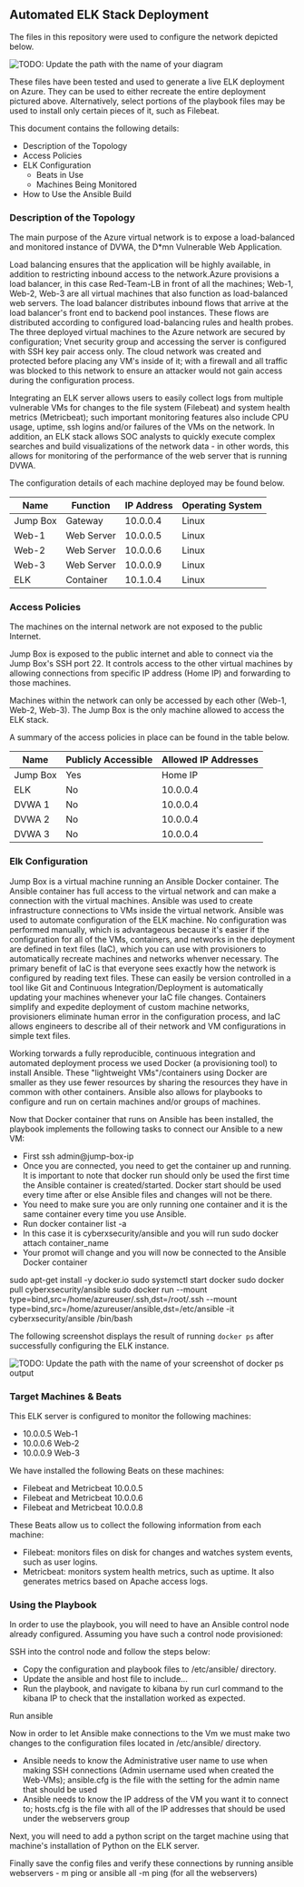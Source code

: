 ## Automated ELK Stack Deployment

The files in this repository were used to configure the network depicted below.

![TODO: Update the path with the name of your diagram](Images/diagram_filename.png)

These files have been tested and used to generate a live ELK deployment on Azure. They can be used to either recreate the entire deployment pictured above. Alternatively, select portions of the playbook files may be used to install only certain pieces of it, such as Filebeat.


This document contains the following details:
- Description of the Topology
- Access Policies
- ELK Configuration
  - Beats in Use
  - Machines Being Monitored
- How to Use the Ansible Build

### Description of the Topology

The main purpose of the Azure virtual network is to expose a load-balanced and monitored instance of DVWA, the D*mn Vulnerable Web Application. 

Load balancing ensures that the application will be highly available, in addition to restricting inbound access to the network.Azure provisions a load balancer, in this case Red-Team-LB in front of all the machines; Web-1, Web-2, Web-3 are all virtual machines that also function as load-balanced web servers. The load balancer distributes inbound flows that arrive at the load balancer's front end to backend pool instances. These flows are distributed according to configured load-balancing rules and health probes. The three deployed virtual machines to the Azure network are secured by configuration; Vnet security group and accessing the server is configured with SSH key pair access only. The cloud network was created and protected before placing any VM's inside of it; with a firewall and all traffic was blocked to this network to ensure an attacker would not gain access during the configuration process. 

Integrating an ELK server allows users to easily collect logs from multiple vulnerable VMs for changes to the file system (Filebeat) and system health metrics (Metricbeat); such important monitoring features also include CPU usage, uptime, ssh logins and/or failures of the VMs on the network. In addition, an ELK stack allows SOC analysts to quickly execute complex searches and build visualizations of the network data - in other words, this allows for monitoring of the performance of the web server that is running DVWA. 


The configuration details of each machine deployed may be found below. 


| Name     | Function | IP Address | Operating System |
|----------|----------|------------|------------------|
|Jump Box  |Gateway   |10.0.0.4    |Linux             |
|Web-1     |Web Server|10.0.0.5    |Linux             |
|Web-2     |Web Server|10.0.0.6    |Linux             |
|Web-3     |Web Server|10.0.0.9    |Linux             |
|ELK       |Container |10.1.0.4    |Linux             |



### Access Policies

The machines on the internal network are not exposed to the public Internet. 

Jump Box is exposed to the public internet and able to connect via the Jump Box's SSH port 22. It controls access to the other virtual machines by allowing connections from specific IP address (Home IP) and forwarding to those machines. 

Machines within the network can only be accessed by each other (Web-1, Web-2, Web-3). The Jump Box is the only machine allowed to access the ELK stack. 

A summary of the access policies in place can be found in the table below.

| Name     | Publicly Accessible | Allowed IP Addresses |
|----------|---------------------|----------------------|
| Jump Box | Yes                 |  Home IP      |
| ELK      | No                  |  10.0.0.4            |
| DVWA 1   | No                  |  10.0.0.4            |
| DVWA 2   | No                  |  10.0.0.4            |
| DVWA 3   | No                  |  10.0.0.4            |


### Elk Configuration

Jump Box is a virtual machine running an Ansible Docker container. The Ansible container has full access to the virtual network and can make a connection with the virtual machines. Ansible was used to create infrastructure connections to VMs inside the virtual network. Ansible was used to automate configuration of the ELK machine. No configuration was performed manually, which is advantageous because it's easier if the configuration for all of the VMs, containers, and networks in the deployment are defined in text files (IaC), which you can use with provisioners to automatically recreate machines and networks whenver necessary. The primary benefit of IaC is that everyone sees exactly how the network is configured by reading text files. These can easily be version controlled in a tool like Git and Continuous Integration/Deployment is automatically updating your machines whenever your IaC file changes. Containers simplify and expedite deployment of custom machine networks, provisioners eliminate human error in the configuration process, and IaC allows engineers to describe all of their network and VM configurations in simple text files. 

Working torwards a fully reproducible, continuous integration and automated deployment process we used Docker (a provisioning tool) to install Ansible. These "lightweight VMs"/containers using Docker are smaller as they use fewer resources by sharing the resources they have in common with other containers. Ansible also allows for playbooks to configure and run on certain machines and/or groups of machines. 

Now that Docker container that runs on Ansible has been installed, the playbook implements the following tasks to connect our Ansible to a new VM:
- First ssh admin@jump-box-ip
- Once you are connected, you need to get the container up and running. It is important to note that docker run should only be used the first time the Ansible container is created/started. Docker start should be used every time after or else Ansible files and changes will not be there. 
- You need to make sure you are only running one container and it is the same container every time you use Ansible. 
- Run docker container list -a 
- In this case it is cyberxsecurity/ansible and you will run sudo docker attach container_name 
- Your promot will change and you will now be connected to the Ansible Docker container 

sudo apt-get install -y docker.io
sudo systemctl start docker
sudo docker pull cyberxsecurity/ansible
sudo docker run --mount type=bind,src=/home/azureuser/.ssh,dst=/root/.ssh --mount type=bind,src=/home/azureuser/ansible,dst=/etc/ansible  -it cyberxsecurity/ansible /bin/bash


The following screenshot displays the result of running `docker ps` after successfully configuring the ELK instance.

![TODO: Update the path with the name of your screenshot of docker ps output](Images/docker_ps_output.png)

### Target Machines & Beats
This ELK server is configured to monitor the following machines:
- 10.0.0.5 Web-1 
- 10.0.0.6 Web-2
- 10.0.0.9 Web-3 

We have installed the following Beats on these machines:
- Filebeat and Metricbeat 10.0.0.5
- Filebeat and Metricbeat 10.0.0.6
- Filebeat and Metricbeat 10.0.0.8

These Beats allow us to collect the following information from each machine:
- Filebeat: monitors files on disk for changes and watches system events, such as user logins. 
- Metricbeat: monitors system health metrics, such as uptime. It also generates metrics based on Apache access logs. 

### Using the Playbook
In order to use the playbook, you will need to have an Ansible control node already configured. Assuming you have such a control node provisioned: 

SSH into the control node and follow the steps below:
- Copy the configuration and playbook files to /etc/ansible/ directory. 
- Update the ansible and host file to include...
- Run the playbook, and navigate to kibana by run curl command to the kibana IP to check that the installation worked as expected.

Run ansible

Now in order to let Ansible make connections to the Vm we must make two changes to the configuration files located in /etc/ansible/ directory. 
- Ansible needs to know the Administrative user name to use when making SSH connections (Admin username used when created the Web-VMs); ansible.cfg is the file with the setting for the admin name that should be used 
- Ansible needs to know the IP address of the VM you want it to connect to; hosts.cfg is the file with all of the IP addresses that should be used under the webservers group 

Next, you will need to add a python script on the target machine using that machine's installation of Python on the ELK server. 

Finally save the config files and verify these connections by running ansible webservers - m ping or ansible all -m ping (for all the webservers) 


